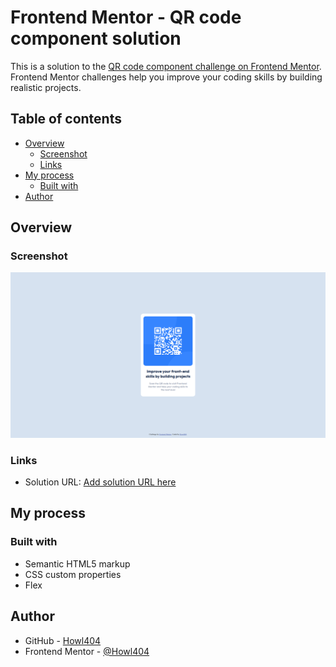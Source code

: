 # Frontend Mentor - QR code component solution

This is a solution to the [QR code component challenge on Frontend Mentor](https://www.frontendmentor.io/challenges/qr-code-component-iux_sIO_H). Frontend Mentor challenges help you improve your coding skills by building realistic projects. 

## Table of contents

- [Overview](#overview)
  - [Screenshot](#screenshot)
  - [Links](#links)
- [My process](#my-process)
  - [Built with](#built-with)
- [Author](#author)


## Overview

### Screenshot

![](./Frontend-Mentor-QR-code-component.png)

### Links

- Solution URL: [Add solution URL here](https://howl404.github.io/qr-code/)

## My process

### Built with

- Semantic HTML5 markup
- CSS custom properties
- Flex

## Author

- GitHub - [Howl404](https://github.com/Howl404)
- Frontend Mentor - [@Howl404](https://www.frontendmentor.io/profile/Howl404)
